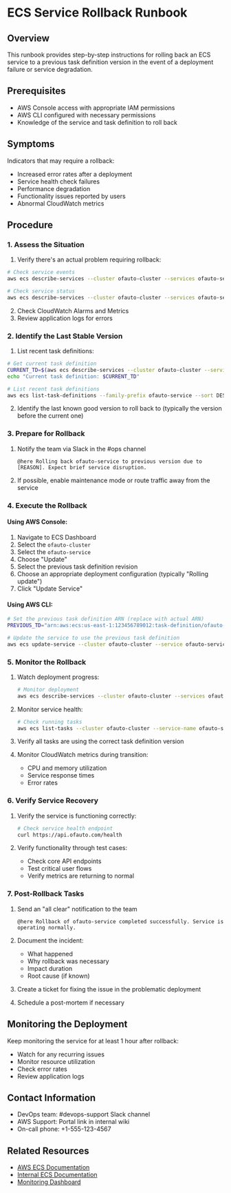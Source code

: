 # ECS Service Rollback Runbook

## Overview

This runbook provides step-by-step instructions for rolling back an ECS service to a previous task definition version in the event of a deployment failure or service degradation.

## Prerequisites

- AWS Console access with appropriate IAM permissions
- AWS CLI configured with necessary permissions
- Knowledge of the service and task definition to roll back

## Symptoms

Indicators that may require a rollback:
- Increased error rates after a deployment
- Service health check failures
- Performance degradation
- Functionality issues reported by users
- Abnormal CloudWatch metrics

## Procedure

### 1. Assess the Situation

1. Verify there's an actual problem requiring rollback:

```bash
# Check service events
aws ecs describe-services --cluster ofauto-cluster --services ofauto-service --query 'services[0].events[0:5]'

# Check service status
aws ecs describe-services --cluster ofauto-cluster --services ofauto-service --query 'services[0].status'
```

2. Check CloudWatch Alarms and Metrics
3. Review application logs for errors

### 2. Identify the Last Stable Version

1. List recent task definitions:

```bash
# Get current task definition
CURRENT_TD=$(aws ecs describe-services --cluster ofauto-cluster --services ofauto-service --query 'services[0].taskDefinition' --output text)
echo "Current task definition: $CURRENT_TD"

# List recent task definitions
aws ecs list-task-definitions --family-prefix ofauto-service --sort DESC --max-items 10
```

2. Identify the last known good version to roll back to (typically the version before the current one)

### 3. Prepare for Rollback

1. Notify the team via Slack in the #ops channel
   ```
   @here Rolling back ofauto-service to previous version due to [REASON]. Expect brief service disruption.
   ```

2. If possible, enable maintenance mode or route traffic away from the service

### 4. Execute the Rollback

#### Using AWS Console:
1. Navigate to ECS Dashboard
2. Select the `ofauto-cluster`
3. Select the `ofauto-service`
4. Choose "Update" 
5. Select the previous task definition revision
6. Choose an appropriate deployment configuration (typically "Rolling update")
7. Click "Update Service"

#### Using AWS CLI:
```bash
# Set the previous task definition ARN (replace with actual ARN)
PREVIOUS_TD="arn:aws:ecs:us-east-1:123456789012:task-definition/ofauto-service:123"

# Update the service to use the previous task definition
aws ecs update-service --cluster ofauto-cluster --service ofauto-service --task-definition $PREVIOUS_TD
```

### 5. Monitor the Rollback

1. Watch deployment progress:
   ```bash
   # Monitor deployment
   aws ecs describe-services --cluster ofauto-cluster --services ofauto-service --query 'services[0].deployments'
   ```

2. Monitor service health:
   ```bash
   # Check running tasks
   aws ecs list-tasks --cluster ofauto-cluster --service-name ofauto-service
   ```

3. Verify all tasks are using the correct task definition version

4. Monitor CloudWatch metrics during transition:
   - CPU and memory utilization
   - Service response times
   - Error rates

### 6. Verify Service Recovery

1. Verify the service is functioning correctly:
   ```bash
   # Check service health endpoint
   curl https://api.ofauto.com/health
   ```

2. Verify functionality through test cases:
   - Check core API endpoints
   - Test critical user flows
   - Verify metrics are returning to normal

### 7. Post-Rollback Tasks

1. Send an "all clear" notification to the team
   ```
   @here Rollback of ofauto-service completed successfully. Service is operating normally.
   ```

2. Document the incident:
   - What happened
   - Why rollback was necessary
   - Impact duration
   - Root cause (if known)

3. Create a ticket for fixing the issue in the problematic deployment

4. Schedule a post-mortem if necessary

## Monitoring the Deployment

Keep monitoring the service for at least 1 hour after rollback:
- Watch for any recurring issues
- Monitor resource utilization
- Check error rates
- Review application logs

## Contact Information

- DevOps team: #devops-support Slack channel
- AWS Support: Portal link in internal wiki
- On-call phone: +1-555-123-4567

## Related Resources

- [AWS ECS Documentation](https://docs.aws.amazon.com/AmazonECS/latest/developerguide/update-service.html)
- [Internal ECS Documentation](https://wiki.internal/ofauto/ecs)
- [Monitoring Dashboard](https://monitoring.ofauto.com/dashboards/ecs) 
